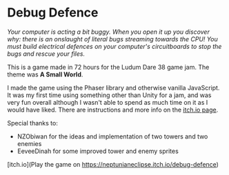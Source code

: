 # Debug Defence

*Your computer is acting a bit buggy. When you open it up you discover why: there is an onslaught of literal bugs streaming towards the CPU! You must build electrical defences on your computer's circuitboards to stop the bugs and rescue your files.*

This is a game made in 72 hours for the Ludum Dare 38 game jam. The theme was **A Small World**.

I made the game using the Phaser library and otherwise vanilla JavaScript. It was my first time using something other than Unity for a jam, and was very fun overall although
I wasn't able to spend as much time on it as I would have liked. There are instructions and more info on the [itch.io page](https://neptunianeclipse.itch.io/debug-defence).

Special thanks to:
- NZObiwan for the ideas and implementation of two towers and two enemies
- EeveeDinah for some improved tower and enemy sprites

[itch.io](Play the game on https://neptunianeclipse.itch.io/debug-defence)